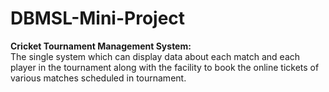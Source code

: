 # DBMSL-Mini-Project
**Cricket Tournament Management System:**  
The single system which can display data about each match and each player in the tournament along with the facility to book the online tickets of various matches scheduled in tournament.
